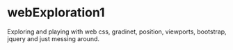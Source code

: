 # webExploration1
Exploring and playing with web  css, gradinet, position, viewports, bootstrap, jquery and just messing around. 
